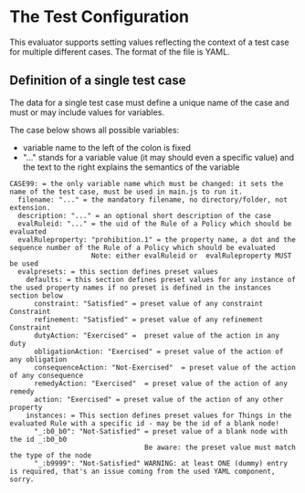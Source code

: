 # The Test Configuration

This evaluator supports setting values reflecting the context of a test case for multiple different cases.
The format of the file is YAML.

## Definition of a single test case

The data for a single test case must define a unique name of the case and must or may include values for variables.

The case below shows all possible variables:
* variable name to the left of the colon is fixed
* "..." stands for a variable value (it may should even a specific value) and the text to the right explains the semantics of the variable

```
CASE99: = the only variable name which must be changed: it sets the name of the test case, must be used in main.js to run it.
  filename: "..." = the mandatory filename, no directory/folder, not extension.
  description: "..." = an optional short description of the case
  evalRuleid: "..." = the uid of the Rule of a Policy which should be evaluated
  evalRuleproperty: "prohibition.1" = the property name, a dot and the sequence number of the Rule of a Policy which should be evaluated
                    Note: either evalRuleid or  evalRuleproperty MUST be used
  evalpresets: = this section defines preset values
    defaults: = this section defines preset values for any instance of the used property names if no preset is defined in the instances section below
      constraint: "Satisfied" = preset value of any constraint Constraint
      refinement: "Satisfied" = preset value of any refinement Constraint
      dutyAction: "Exercised" =  preset value of the action in any duty
      obligationAction: "Exercised" = preset value of the action of any obligation
      consequenceAction: "Not-Exercised"  = preset value of the action of any consequence
      remedyAction: "Exercised"  = preset value of the action of any remedy
      action: "Exercised" = preset value of the action of any other property
    instances: = This section defines preset values for Things in the evaluated Rule with a specific id - may be the id of a blank node!
      "_:b0_b0": "Not-Satisfied" = preset value of a blank node with the id _:b0_b0
                                 Be aware: the preset value must match the type of the node
      "_:b9999": "Not-Satisfied" WARNING: at least ONE (dummy) entry is required, that's an issue coming from the used YAML component, sorry.
```

